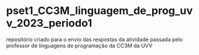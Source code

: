 # pset1_CC3M_linguagem_de_prog_uvv_2023_periodo1
repositório criado para o envio das respostas da atividade passada pelo professor de linguagens de programação da CC3M da UVV
